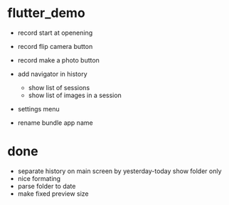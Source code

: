 # flutter_demo

- record start at openening
- record flip camera button
- record make a photo button

- add navigator in history
    - show list of sessions
    - show list of images in a session

- settings menu

- rename bundle app name


# done
+ separate history on main screen by yesterday-today show folder only
+ nice formating
+ parse folder to date
+ make fixed preview size